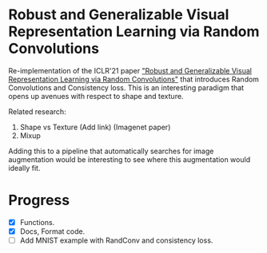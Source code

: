 # Robust and Generalizable Visual Representation Learning via Random Convolutions

Re-implementation of the ICLR'21 paper ["Robust and Generalizable Visual Representation Learning via Random Convolutions"](https://arxiv.org/pdf/2007.13003.pdf) that introduces Random Convolutions and Consistency loss. This is an interesting paradigm that opens up avenues with respect to shape and texture.

Related research:
1. Shape vs Texture (Add link) (Imagenet paper)
2. Mixup

Adding this to a pipeline that automatically searches for image augmentation would be interesting to see where this augmentation would ideally fit.

# Progress

- [x] Functions.
- [x] Docs, Format code.
- [ ] Add MNIST example with RandConv and consistency loss.